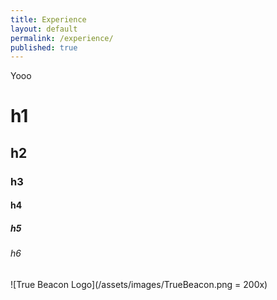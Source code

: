 ```yaml
---
title: Experience
layout: default
permalink: /experience/
published: true
---
```



Yooo

# h1
## h2
### h3
#### h4
##### h5
###### h6

![True Beacon Logo](/assets/images/TrueBeacon.png = 200x)
